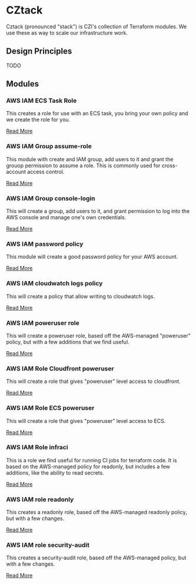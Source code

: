 # CZtack

Cztack (pronounced "stack") is CZI's collection of Terraform modules. We use these as way to scale our infrastructure work.

## Design Principles

TODO

## Modules

### AWS IAM ECS Task Role

This creates a role for use with an ECS task, you bring your own policy and we create the role for you.

[Read More](aws-iam-ecs-task-role/README.md)

### AWS IAM Group assume-role

This module with create and IAM group, add users to it and grant the grouop permission to assume a role. This is commonly used for cross-account access control.

[Read More](aws-iam-group-assume-role/README.md)

### AWS IAM Group console-login

This will create a group, add users to it, and grant permission to log into the AWS console and manage one's own credentials.

[Read More](aws-iam-group-console-login/README.md)

### AWS IAM password policy

This module will create a good password policy for your AWS account.

[Read More](aws-iam-password-policy/README.md)

### AWS IAM cloudwatch logs policy

This will create a policy that allow writing to cloudwatch logs.

[Read More](aws-iam-policy-cwlogs/README.md)

### AWS IAM poweruser role

This will create a poweruser role, based off the AWS-managed "poweruser" policy, but with a few additions that we find useful.

[Read More](aws-iam-poweruser/README.md)

### AWS IAM Role Cloudfront poweruser

This will create a role that gives "poweruser" level access to cloudfront.

[Read More](aws-iam-role-cloudfront-poweruser/README.md)

### AWS IAM Role ECS poweruser

This will create a role that gives "poweruser" level access to ECS.

[Read More](aws-iam-role-ecs-poweruser/README.md)

### AWS IAM Role infraci

This is a role we find useful for running CI jobs for terraform code. It is based on the AWS-managed policy for readonly, but includes a few additions, like the ability to read secrets.

[Read More](aws-iam-role-infraci/README.md)

### AWS IAM role readonly

This creates a readonly role, based off the AWS-managed readonly policy, but with a few changes.

[Read More](aws-iam-role-readonly/README.md)

### AWS IAM role security-audit

This creates a security-audit role, based off the AWS-managed policy, but with a few changes.

[Read More](aws-iam-role-security-audit/README.md)